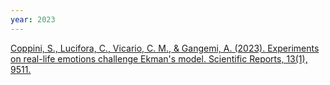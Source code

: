 ```yaml
---
year: 2023
---
```

[Coppini, S., Lucifora, C., Vicario, C. M., & Gangemi, A. (2023). Experiments on real-life emotions challenge Ekman's model. Scientific Reports, 13(1), 9511.](https://10.1038/s41598-023-36201-5)